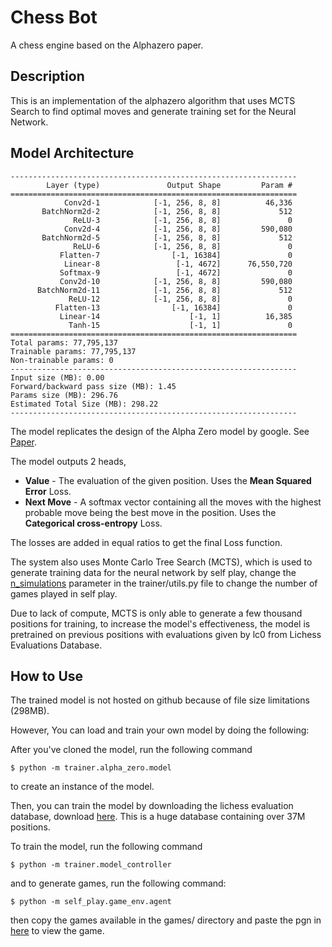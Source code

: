 # Chess Bot

A chess engine based on the Alphazero paper.

## Description

This is an implementation of the alphazero algorithm that uses MCTS Search to find optimal moves and generate training set for the Neural Network. 

## Model Architecture

```
----------------------------------------------------------------
        Layer (type)               Output Shape         Param #
================================================================
            Conv2d-1            [-1, 256, 8, 8]          46,336
       BatchNorm2d-2            [-1, 256, 8, 8]             512
              ReLU-3            [-1, 256, 8, 8]               0
            Conv2d-4            [-1, 256, 8, 8]         590,080
       BatchNorm2d-5            [-1, 256, 8, 8]             512
              ReLU-6            [-1, 256, 8, 8]               0
           Flatten-7                [-1, 16384]               0
            Linear-8                 [-1, 4672]      76,550,720
           Softmax-9                 [-1, 4672]               0
           Conv2d-10            [-1, 256, 8, 8]         590,080
      BatchNorm2d-11            [-1, 256, 8, 8]             512
             ReLU-12            [-1, 256, 8, 8]               0
          Flatten-13                [-1, 16384]               0
           Linear-14                    [-1, 1]          16,385
             Tanh-15                    [-1, 1]               0
================================================================
Total params: 77,795,137
Trainable params: 77,795,137
Non-trainable params: 0
----------------------------------------------------------------
Input size (MB): 0.00
Forward/backward pass size (MB): 1.45
Params size (MB): 296.76
Estimated Total Size (MB): 298.22
----------------------------------------------------------------
```

The model replicates the design of the Alpha Zero model by google. See [Paper](https://arxiv.org/pdf/1712.01815).

The model outputs 2 heads, 

* **Value** - The evaluation of the given position. Uses the **Mean Squared Error** Loss.
* **Next Move** - A softmax vector containing all the moves with the highest probable move being the best move in the position. Uses the **Categorical cross-entropy** Loss.

The losses are added in equal ratios to get the final Loss function.


The system also uses Monte Carlo Tree Search (MCTS), which is used to generate training data for the neural network by self play, change the [n_simulations]() parameter in the trainer/utils.py file to change the number of games played in self play.

Due to lack of compute, MCTS is only able to generate a few thousand positions for training, to increase the model's effectiveness, the model is pretrained on previous positions with evaluations given by lc0 from Lichess Evaluations Database.



## How to Use

The trained model is not hosted on github because of file size limitations (298MB).

However, You can load and train your own model by doing the following:

After you've cloned the model, run the following command
``` 
$ python -m trainer.alpha_zero.model
```

to create an instance of the model.

Then, you can train the model by downloading the lichess evaluation database, download [here](https://storage.googleapis.com/chesspic/datasets/2021-07-31-lichess-evaluations-37MM.db.gz). This is a huge database containing over 37M positions.


To train the model, run the following command

```
$ python -m trainer.model_controller
```

and to generate games, run the following command:

```
$ python -m self_play.game_env.agent
```

then copy the games available in the games/ directory and paste the pgn in [here](https://lichess.org/paste) to view the game.


